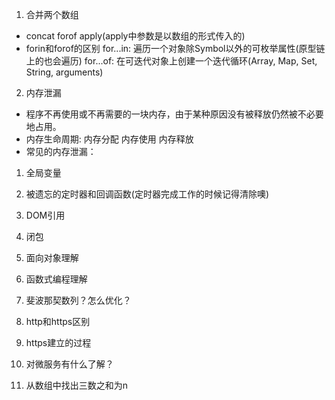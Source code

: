 1. 合并两个数组
- concat forof apply(apply中参数是以数组的形式传入的)
- forin和forof的区别 
  for...in: 遍历一个对象除Symbol以外的可枚举属性(原型链上的也会遍历)
  for...of: 在可迭代对象上创建一个迭代循环(Array, Map, Set, String, arguments)

2. 内存泄漏
- 程序不再使用或不再需要的一块内存，由于某种原因没有被释放仍然被不必要地占用。
- 内存生命周期: 内存分配 内存使用 内存释放
- 常见的内存泄漏：
 1. 全局变量
 2. 被遗忘的定时器和回调函数(定时器完成工作的时候记得清除噢)
 3. DOM引用

3. 闭包
4. 面向对象理解
5. 函数式编程理解
6. 斐波那契数列？怎么优化？
7. http和https区别
8. https建立的过程
9. 对微服务有什么了解？
10. 从数组中找出三数之和为n